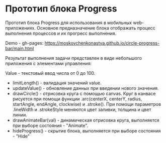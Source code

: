 # Прототип блока Progress

Прототип блока Progress для использования в мобильных web-приложениях. Основное предназначение блока отображать процесс выполнения процессов и их прогресс выполнения.

 Demo - gh-pages: https://moskovchenkonastya.github.io/circle-progress-bar/main.html

Результат выполнения задачи представлен в виде небольшого
приложения с элементами управления:

Value - текстовый ввод числа от 0 до 100. 
- limitLength() - валидация значений value.
- updateValue() - обновление данных при введении нового значения.
- drawCircle() - отрисовка круга с помощью canvas. Круг в канвасе рисуется при помощи функции .arc(centerX, centerY, radius, startAngle, endAngle, clockwise) и .stroke(). При помощи параметров .lineWidth и .strokeStyle меняются цвет заливки, толщина и цвет линии.
- drawAnimateBar(val) - динамическая отрисовка круга, выполняется при выборе состояния - "Animate". 
- hideProgress() - скрытие блока, выполняется при выборе состояния - "Hide"
 

